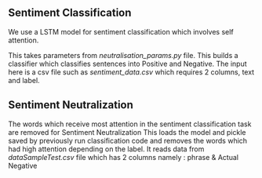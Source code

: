 
## Sentiment Classification ##
We use a LSTM model for sentiment classification which involves self attention.

 This takes parameters from *neutralisation_params.py* file. This builds a classifier which classifies sentences into Positive and Negative. The input here is a csv file such as *sentiment_data.csv* which requires 2 columns, text and label.

## Sentiment Neutralization ##
The words which receive most attention in the sentiment classification task are removed for Sentiment Neutralization
This loads the model and pickle saved by previously run classification code and removes the words which had high attention depending on the label. It reads data from *dataSampleTest.csv* file which has 2 columns namely : phrase & Actual Negative
